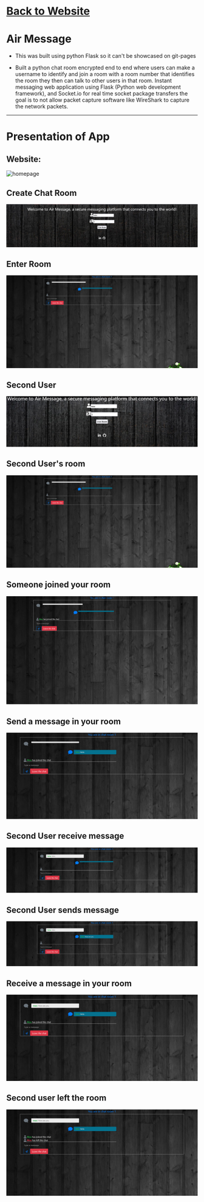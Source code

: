 # [Back to Website](../index.html)

# Air Message

- This was built using python Flask so it can't be showcased on git-pages

- Built a python chat room encrypted end to end where users can make a username to identify and join a room with a room number that identifies the room they then can talk to other users in that room. Instant messaging web application using Flask (Python web development framework), and Socket.io for real time socket package transfers the goal is to not allow packet capture software like WireShark to capture the network packets.
---
# Presentation of App

## Website:
![homepage](Presentation/Home.png)

## Create Chat Room
![Room](Presentation/Create%20Room.png)
## Enter Room
![Enter room](Presentation/Enter%20Room.png)

## Second User
![Second User](Presentation/Second%20Enter%20Room.png)

## Second User's room
![Enter room](Presentation/Enter%20Room.png)

## Someone joined your room
![second user joined the room](Presentation/join-room.png)


## Send a message in your room
![sent message](Presentation/send-message.png)

## Second User receive message
![received message](Presentation/second-receive-message.png)

## Second User sends message
![sent message](Presentation/second-send-message.png)

## Receive a message in your room
![received message](Presentation/receive-message.png)

## Second user left the room
![left room](Presentation/leave%20room.png)